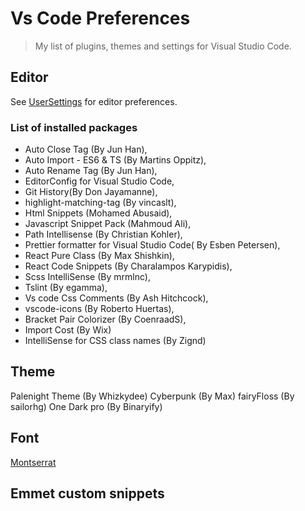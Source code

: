 # Vs Code Preferences

> My list of plugins, themes and settings for Visual Studio Code.

## Editor

See [UserSettings](User-Settings) for editor preferences.

### List of installed packages

* Auto Close Tag (By Jun Han),
* Auto Import - ES6 & TS (By Martins Oppitz),
* Auto Rename Tag (By Jun Han),
* EditorConfig for Visual Studio Code,
* Git History(By Don Jayamanne),
* highlight-matching-tag (By vincaslt),
* Html Snippets (Mohamed Abusaid),
* Javascript Snippet Pack (Mahmoud Ali),
* Path Intellisense (By Christian Kohler),
* Prettier formatter for Visual Studio Code( By Esben Petersen),
* React Pure Class (By Max Shishkin),
* React Code Snippets (By Charalampos Karypidis),
* Scss IntelliSense (By mrmlnc),
* Tslint (By egamma),
* Vs code Css Comments (By Ash Hitchcock),
* vscode-icons (By Roberto Huertas),
* Bracket Pair Colorizer (By CoenraadS),
* Import Cost (By Wix)
* IntelliSense for CSS class names (By Zignd)

## Theme

Palenight Theme (By Whizkydee)
Cyberpunk (By Max)
fairyFloss (By sailorhg)
One Dark pro (By Binaryify)

## Font

[Montserrat](https://fonts.google.com/specimen/Montserrat?selection.family=Montserrat)

## Emmet custom snippets
